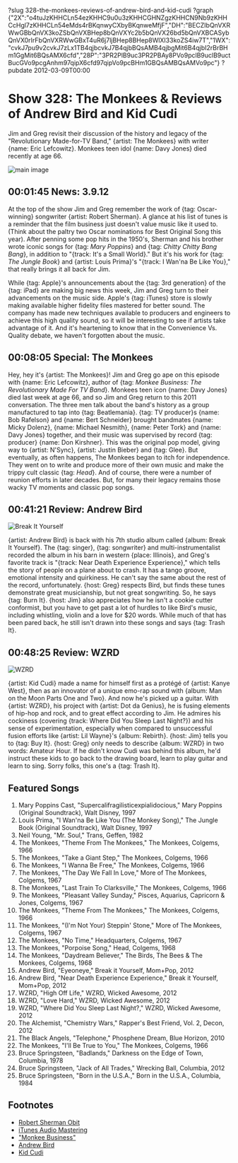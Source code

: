 ?slug 328-the-monkees-reviews-of-andrew-bird-and-kid-cudi
?graph {"2X":"o4tuJzKHHCLn54ezKHHC9u0u3zKHHCGHNZgzKHHCN9Nb9zKHHCcHgl7zKHHCLn54eMds4rBKqnwyCXbyBKqnweMfjF","DH":"BECZIbQnVXRWwGBbQnVX3koZSbQnVXBHep8bQnVXYc2b5bQnVX26bd5bQnVXBCASybQnVX0rIrFbQnVXRWwGBxT4uR6j7ljBHep8BHep8WlXI33koZS4iw7T","1WX":"cvkJ7pu9v2cvkJ7zLx1TB4qjbcvkJ7B4qjbBQsAMB4qjbgMit6B4qjbI2rBrBHm1GgMit6BQsAMX6cfd","28P":"3PR2PlB9uc3PR2PBAy8PVo9pclB9uclB9uctBucGVo9pcgAnhm97qipX6cfd97qipVo9pcBHm1GBQsAMBQsAMVo9pc"}
?pubdate 2012-03-09T00:00

# Show 328: The Monkees & Reviews of Andrew Bird and Kid Cudi
Jim and Greg revisit their discussion of the history and legacy of the "Revolutionary Made-for-TV Band," {artist: The Monkees} with writer {name: Eric Lefcowitz}. Monkees teen idol {name: Davy Jones} died recently at age 66.

![main image](//static.soundopinions.org/images/2011/themonkees.jpg)

## 00:01:45 News: 3.9.12
At the top of the show Jim and Greg remember the work of {tag: Oscar-winning} songwriter {artist: Robert Sherman}. A glance at his list of tunes is a reminder that the film business just doesn't value music like it used to. (Think about the paltry two Oscar nominations for Best Original Song this year). After penning some pop hits in the 1950's, Sherman and his brother wrote iconic songs for {tag: *Mary Poppins*} and {tag: *Chitty Chitty Bang Bang*}, in addition to "{track: It's a Small World}." But it's his work for {tag: *The Jungle Book*} and {artist: Louis Prima}'s "{track: I Wan'na Be Like You}," that really brings it all back for Jim. 

While {tag: Apple}'s announcements about the {tag: 3rd generation} of the {tag: iPad} are making big news this week, Jim and Greg turn to their advancements on the music side. Apple's {tag: iTunes} store is slowly making available higher fidelity files mastered for better sound. The company has made new techniques available to producers and engineers to achieve this high quality sound, so it will be interesting to see if artists take advantage of it. And it's heartening to know that in the Convenience Vs. Quality debate, we haven't forgotten about the music.

## 00:08:05 Special: The Monkees
Hey, hey it's {artist: The Monkees}! Jim and Greg go ape on this episode with {name: Eric Lefcowitz}, author of {tag: *Monkee Business: The Revolutionary Made For TV Band*}. Monkees teen icon {name: Davy Jones} died last week at age 66, and so Jim and Greg return to this 2011 conversation. The three men talk about the band's history as a group manufactured to tap into {tag: Beatlemania}. {tag: TV producer}s {name: Bob Rafelson} and {name: Bert Schneider} brought bandmates {name: Micky Dolenz}, {name: Michael Nesmith}, {name: Peter Tork} and {name: Davy Jones} together, and their music was supervised by record {tag: producer} {name: Don Kirshner}. This was the original pop model, giving way to {artist: N'Sync}, {artist: Justin Bieber} and {tag: Glee}. But eventually, as often happens, The Monkees began to itch for independence. They went on to write and produce more of their own music and make the trippy cult classic {tag: *Head*}. And of course, there were a number of reunion efforts in later decades. But, for many their legacy remains those wacky TV moments and classic pop songs.

## 00:41:21 Review: Andrew Bird
![Break It Yourself](//static.soundopinions.org/assets/328/1WX0.jpg "3883114/970850439")

{artist: Andrew Bird} is back with his 7th studio album called {album: Break It Yourself}. The {tag: singer}, {tag: songwriter} and multi-instrumentalist recorded the album in his barn in western {place: Illinois}, and Greg's favorite track is "{track: Near Death Experience Experience}," which tells the story of people on a plane about to crash. It has a tango groove, emotional intensity and quirkiness. He can't say the same about the rest of the record, unfortunately. {host: Greg} respects Bird, but finds these tunes demonstrate great musicianship, but not great songwriting. So, he says {tag: Burn It}. {host: Jim} also appreciates how he isn't a cookie cutter conformist, but you have to get past a lot of hurdles to like Bird's music, including whistling, violin and a love for $20 words. While much of that has been pared back, he still isn't drawn into these songs and says {tag: Trash It}.

## 00:48:25 Review: WZRD
![WZRD](//static.soundopinions.org/assets/328/28P0.jpg "498360524/503160720")

{artist: Kid Cudi} made a name for himself first as a protégé of {artist: Kanye West}, then as an innovator of a unique emo-rap sound with {album: Man on the Moon Parts One and Two}. And now he's picked up a guitar. With {artist: WZRD}, his project with {artist: Dot da Genius}, he is fusing elements of hip-hop and rock, and to great effect according to Jim. He admires his cockiness (covering {track: Where Did You Sleep Last Night?}) and his sense of experimentation, especially when compared to unsuccessful fusion efforts like {artist: Lil Wayne}'s {album: Rebirth}. {host: Jim} tells you to {tag: Buy It}. {host: Greg} only needs to describe {album: WZRD} in two words: Amateur Hour. If he didn't know Cudi was behind this album, he'd instruct these kids to go back to the drawing board, learn to play guitar and learn to sing. Sorry folks, this one's a {tag: Trash It}.

## Featured Songs
1. Mary Poppins Cast, "Supercalifragilisticexpialidocious," Mary Poppins (Original Soundtrack), Walt Disney, 1997
2. Louis Prima, "I Wan'na Be Like You (The Monkey Song)," The Jungle Book (Original Soundtrack), Walt Disney, 1997
3. Neil Young, "Mr. Soul," Trans, Geffen, 1982
4. The Monkees, "Theme From The Monkees," The Monkees, Colgems, 1966
5. The Monkees, "Take a Giant Step," The Monkees, Colgems, 1966
6. The Monkees, "I Wanna Be Free," The Monkees, Colgems, 1966
7. The Monkees, "The Day We Fall In Love," More of The Monkees, Colgems, 1967
8. The Monkees, "Last Train To Clarksville," The Monkees, Colgems, 1966
9. The Monkees, "Pleasant Valley Sunday," Pisces, Aquarius, Capricorn & Jones, Colgems, 1967
10. The Monkees, "Theme From The Monkees," The Monkees, Colgems, 1966
11. The Monkees, "(I'm Not Your) Steppin' Stone," More of The Monkees, Colgems, 1967
12. The Monkees, "No Time," Headquarters, Colgems, 1967
13. The Monkees, "Porpoise Song," Head, Colgems, 1968
14. The Monkees, "Daydream Believer," The Birds, The Bees & The Monkees, Colgems, 1968
15. Andrew Bird, "Eyeoneye," Break it Yourself, Mom+Pop, 2012
16. Andrew Bird, "Near Death Experience Experience," Break it Yourself, Mom+Pop, 2012
17. WZRD, "High Off Life," WZRD, Wicked Awesome, 2012
18. WZRD, "Love Hard," WZRD, Wicked Awesome, 2012
19. WZRD, "Where Did You Sleep Last Night?," WZRD, Wicked Awesome, 2012
20. The Alchemist, "Chemistry Wars," Rapper's Best Friend, Vol. 2, Decon, 2012
21. The Black Angels, "Telephone," Phosphene Dream, Blue Horizon, 2010
22. The Monkees, "I'll Be True to You," The Monkees, Colgems, 1966
23. Bruce Springsteen, "Badlands," Darkness on the Edge of Town, Columbia, 1978
24. Bruce Springsteen, "Jack of All Trades," Wrecking Ball, Columbia, 2012
25. Bruce Springsteen, "Born in the U.S.A.," Born in the U.S.A., Columbia, 1984

## Footnotes
- [Robert Sherman Obit](http://www.latimes.com/local/obituaries/la-me-robert-sherman-20120307-story.html#page=1)
- [iTunes Audio Mastering](http://arstechnica.com/apple/2012/02/mastered-for-itunes-how-audio-engineers-tweak-tunes-for-the-ipod-age/)
- ["Monkee Business"](http://www.amazon.com/Monkee-Business-Revolutionary-Made-For-TV-Band/dp/0943249007)
- [Andrew Bird](http://www.andrewbird.net/)
- [Kid Cudi](http://www.kidcudi.com/)
